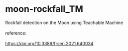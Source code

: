# moon-rockfall_TM
Rockfall detection on the Moon using Teachable Machine <br />
<br />
reference: <br />
<br />
https://doi.org/10.3389/frsen.2021.640034

